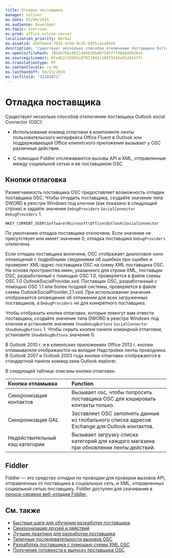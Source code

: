 ```yaml
---
title: Отладка поставщика
manager: soliver
ms.date: 03/09/2015
ms.audience: Developer
ms.topic: overview
ms.prod: office-online-server
localization_priority: Normal
ms.assetid: d2dfaeed-7635-4c6b-9c35-b955ca1a85e9
description: 'Существует несколько способов отключении поставщика Outlook social Connector (OSC):'
ms.openlocfilehash: 39deb7b6c0b11460826bdbf1957ffd8404d926e5
ms.sourcegitcommit: 8fe462c32b91c87911942c188f3445e85a54137c
ms.translationtype: MT
ms.contentlocale: ru-RU
ms.lasthandoff: 04/23/2019
ms.locfileid: "32281071"
---
```

# <a name="debugging-a-provider"></a>Отладка поставщика

Существует несколько способов отключении поставщика Outlook social Connector (OSC): 
  
- Использование команд отлаговки в компоненте ленты пользовательского интерфейса Office Fluent в Outlook или поддерживающей Office клиентского приложения вызывает у OSC различные действия.
    
- С помощью Fiddler отслеживаются вызовы API и XML, отправленные между социальной сетью и ее поставщиком OSC
    
## <a name="debug-buttons"></a>Кнопки отлаговка

Размягчаемость поставщика OSC предоставляет возможность отладки поставщика OSC. Чтобы отчудить поставщика, создайте значение типа DWORD в реестре Windows под ключом (как показано в следующей строке) и задайте значение `DebugProviders` `SocialConnector` `DebugProviders` 1. 
  
`HKEY_CURRENT_USER\Software\Microsoft\Office\Outlook\SocialConnector`
  
По умолчанию отладка поставщика отключена. Если значение не присутствует или имеет значение 0, отладка поставщика  `DebugProviders` отключена. 
  
Если отладка поставщика включена, OSC отображает диалоговое окно оповещений с подробными сведениями об ошибках при ошибке и проверяет XML-адрес поставщика OSC на схему XML поставщика OSC. На основе пространства имен, указанного для строки XML, поставщик OSC, разработанный с помощью OSC 1.0, проверяется в файле схемы OSC 1.0 OutlookSocialProvider.xsd. Поставщик OSC, разработанный с помощью OSC 1.1 или более поздней системы, проверяется в файле схемы OutlookSocialProvider_1.1.xsd. При использовании значения отображается оповещение об отлажении для всех загруженных поставщиков, а  `DebugProviders` не для конкретного поставщика. 
  
Чтобы отобразить кнопки отлаговки, которые помогут вам отвести поставщика, создайте значение типа DWORD в реестре Windows под ключом и установите значение `ShowDebugButtons` `SocialConnector` `ShowDebugButtons` 1. Чтобы скрыть кнопки панели командной отлаговки, установите  `ShowDebugButtons` значение 0. 
  
В Outlook 2010 г. и в клиентских приложениях Office 2013 г.  кнопки отламывателя отображаются на вкладке Надстройки ленты проводника. В Outlook 2007 и Outlook 2003 года кнопки отлаговки отображаются в стандартной панели команд окна Outlook explorer. 
  
В следующей таблице описаны кнопки отлаговки.
  
|**Кнопка отламывка**|**Function**|
|:-----|:-----|
|Синхронизация контактов  <br/> |Вызывает osc, чтобы попросить поставщика OSC для кэшировать контакты только.  <br/> |
|Синхронизация GAL  <br/> |Заставляет OSC заполнять данные из глобального списка адресов Exchange для Outlook контактов.  <br/> |
|Недействительный кэш категории  <br/> |Вызывает загрузку списка категорий для каждого магазина при обновлении ленты действий.  <br/> |
   
## <a name="fiddler"></a>Fiddler

Fiddler — это средство отладки по проводам для проверки вызовов API, отправленных от поставщика в социальную сеть, и XML, отправленных социальной сетью поставщику. Fiddler доступен для скачивания в [прокси-сервере веб-отладки Fiddler.](https://www.fiddler2.com/fiddler2/version.asp)
  
## <a name="see-also"></a>См. также

- [Быстрые шаги для обучения разработке поставщика](quick-steps-for-learning-to-develop-a-provider.md)  
- [Синхронизация друзей и действий](synchronizing-friends-and-activities.md) 
- [Лучшие практики для разработки поставщика](best-practices-for-developing-a-provider.md)
- [Типичные последовательности вызовов OSC](osc-typical-calling-sequences.md)  
- [Разработка поставщика с помощью схемы XML OSC](developing-a-provider-with-the-osc-xml-schema.md)  
- [Получение готовности к выпуску поставщика OSC](getting-ready-to-release-an-osc-provider.md)


